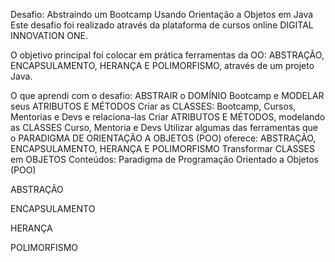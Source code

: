 Desafio: Abstraindo um Bootcamp Usando Orientação a Objetos em Java
Este desafio foi realizado através da plataforma de cursos online DIGITAL INNOVATION ONE.

O objetivo principal foi colocar em prática ferramentas da OO: ABSTRAÇÃO, ENCAPSULAMENTO, HERANÇA E POLIMORFISMO, através de um projeto Java.

O que aprendi com o desafio:
ABSTRAIR o DOMÍNIO Bootcamp e MODELAR seus ATRIBUTOS E MÉTODOS
Criar as CLASSES: Bootcamp, Cursos, Mentorias e Devs e relaciona-las
Criar ATRIBUTOS E MÉTODOS, modelando as CLASSES Curso, Mentoria e Devs
Utilizar algumas das ferramentas que o PARADIGMA DE ORIENTAÇÃO A OBJETOS (POO) oferece: ABSTRAÇÃO, ENCAPSULAMENTO, HERANÇA E POLIMORFISMO
Transformar CLASSES em OBJETOS
Conteúdos:
Paradigma de Programação Orientado a Objetos (POO)

ABSTRAÇÃO

ENCAPSULAMENTO

HERANÇA

POLIMORFISMO